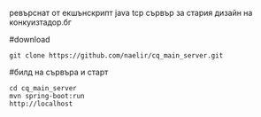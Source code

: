 ревърснат от екшънскрипт java tcp сървър за стария дизайн на конкуизтадор.бг
  
#download
```
git clone https://github.com/naelir/cq_main_server.git
```

#билд на сървъра и старт
```
cd cq_main_server
mvn spring-boot:run
http://localhost
```
	
